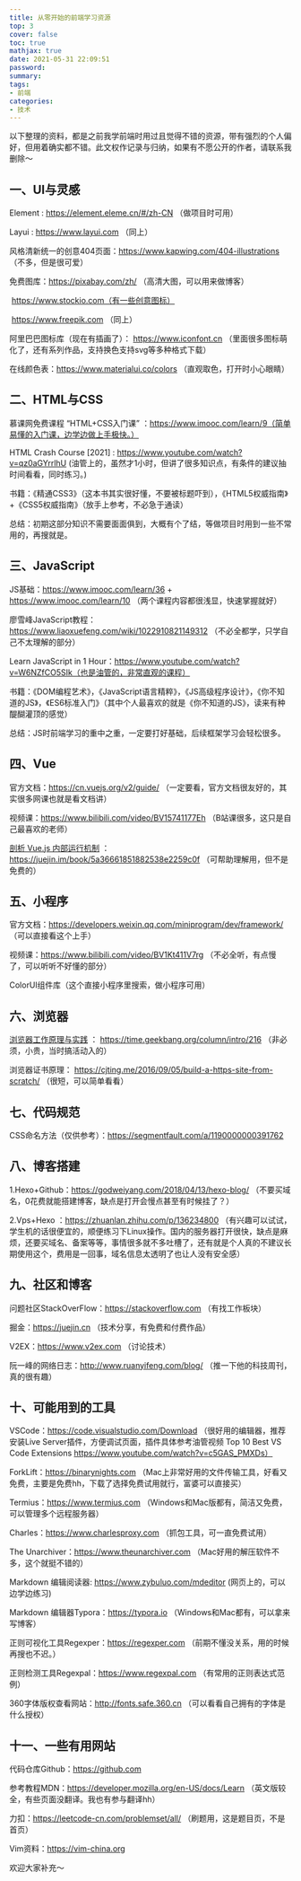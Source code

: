 ```yaml
---
title: 从零开始的前端学习资源
top: 3
cover: false
toc: true
mathjax: true
date: 2021-05-31 22:09:51
password:
summary:
tags:
- 前端
categories:
- 技术
---
```


以下整理的资料，都是之前我学前端时用过且觉得不错的资源，带有强烈的个人偏好，但用着确实都不错。此文权作记录与归纳，如果有不愿公开的作者，请联系我删除～
<!-- more -->

## 一、UI与灵感

Element : https://element.eleme.cn/#/zh-CN （做项目时可用）

Layui : https://www.layui.com （同上）

风格清新统一的创意404页面：https://www.kapwing.com/404-illustrations （不多，但是很可爱）

免费图库：https://pixabay.com/zh/ （高清大图，可以用来做博客）

​                   https://www.stockio.com（有一些创意图标）

​                   https://www.freepik.com （同上）

阿里巴巴图标库（现在有插画了）： https://www.iconfont.cn （里面很多图标萌化了，还有系列作品，支持换色支持svg等多种格式下载）

在线颜色表：https://www.materialui.co/colors （直观取色，打开时小心眼睛）



## 二、HTML与CSS

慕课网免费课程 “HTML+CSS入门课” ：https://www.imooc.com/learn/9（简单易懂的入门课，边学边做上手极快。）

HTML Crash Course [2021] : https://www.youtube.com/watch?v=qz0aGYrrlhU (油管上的，虽然才1小时，但讲了很多知识点，有条件的建议抽时间看看，同时练习。)

书籍：《精通CSS3》（这本书其实很好懂，不要被标题吓到），《HTML5权威指南》+《CSS5权威指南》（放手上参考，不必急于通读）

总结：初期这部分知识不需要面面俱到，大概有个了结，等做项目时用到一些不常用的，再搜就是。



## 三、JavaScript

JS基础：https://www.imooc.com/learn/36 + https://www.imooc.com/learn/10 （两个课程内容都很浅显，快速掌握就好）

廖雪峰JavaScript教程：https://www.liaoxuefeng.com/wiki/1022910821149312 （不必全都学，只学自己不太理解的部分）

Learn JavaScript in 1 Hour：https://www.youtube.com/watch?v=W6NZfCO5SIk（也是油管的，非常直观的课程）

书籍：《DOM编程艺术》，《JavaScript语言精粹》，《JS高级程序设计》，《你不知道的JS》，《ES6标准入门》（其中个人最喜欢的就是《你不知道的JS》，读来有种醍醐灌顶的感觉）

总结：JS时前端学习的重中之重，一定要打好基础，后续框架学习会轻松很多。

## 四、Vue

官方文档：https://cn.vuejs.org/v2/guide/ （一定要看，官方文档很友好的，其实很多网课也就是看文档讲）

视频课：https://www.bilibili.com/video/BV15741177Eh （B站课很多，这只是自己最喜欢的老师）

[剖析 Vue.js 内部运行机制](https://juejin.im/book/5a36661851882538e2259c0f) ：https://juejin.im/book/5a36661851882538e2259c0f （可帮助理解用，但不是免费的）



## 五、小程序

官方文档：https://developers.weixin.qq.com/miniprogram/dev/framework/ （可以直接看这个上手）

视频课：https://www.bilibili.com/video/BV1Kt411V7rg （不必全听，有点慢了，可以听听不好懂的部分）

ColorUI组件库（这个直接小程序里搜索，做小程序可用）



## 六、浏览器

[浏览器工作原理与实践](https://time.geekbang.org/column/intro/216) ： https://time.geekbang.org/column/intro/216 （非必须，小贵，当时搞活动入的）

浏览器证书原理： https://cjting.me/2016/09/05/build-a-https-site-from-scratch/ （很短，可以简单看看）



## 七、代码规范

CSS命名方法（仅供参考）：https://segmentfault.com/a/1190000000391762



## 八、博客搭建

1.Hexo+Github：https://godweiyang.com/2018/04/13/hexo-blog/ （不要买域名，0花费就能搭建博客，缺点是打开会慢点甚至有时候挂了？）

2.Vps+Hexo ：https://zhuanlan.zhihu.com/p/136234800 （有兴趣可以试试，学生机的话很便宜的，顺便练习下Linux操作。国内的服务器打开很快，缺点是麻烦，还要买域名、备案等等，事情很多就不多吐槽了，还有就是个人真的不建议长期使用这个，费用是一回事，域名信息太透明了也让人没有安全感）



## 九、社区和博客

问题社区StackOverFlow：https://stackoverflow.com （有找工作板块）

掘金：https://juejin.cn （技术分享，有免费和付费作品）

V2EX：https://www.v2ex.com （讨论技术）

阮一峰的网络日志：http://www.ruanyifeng.com/blog/ （推一下他的科技周刊，真的很有趣）



## 十、可能用到的工具

VSCode：https://code.visualstudio.com/Download （很好用的编辑器，推荐安装Live Server插件，方便调试页面，插件具体参考油管视频 Top 10 Best VS Code Extensions https://www.youtube.com/watch?v=c5GAS_PMXDs）

ForkLift：https://binarynights.com （Mac上非常好用的文件传输工具，好看又免费，主要是免费hh，下载了选择免费试用就行，富婆可以直接买）

Termius：https://www.termius.com （Windows和Mac版都有，简洁又免费，可以管理多个远程服务器）

Charles：https://www.charlesproxy.com （抓包工具，可一直免费试用）

The Unarchiver：https://www.theunarchiver.com （Mac好用的解压软件不多，这个就挺不错的）

Markdown 编辑阅读器: https://www.zybuluo.com/mdeditor (网页上的，可以边学边练习)

Markdown 编辑器Typora：https://typora.io （Windows和Mac都有，可以拿来写博客）

正则可视化工具Regexper：https://regexper.com （前期不懂没关系，用的时候再搜也不迟。）

正则检测工具Regexpal：https://www.regexpal.com （有常用的正则表达式范例）

360字体版权查看网站：http://fonts.safe.360.cn （可以看看自己拥有的字体是什么授权）



## 十一、一些有用网站

代码仓库Github：https://github.com 

参考教程MDN：https://developer.mozilla.org/en-US/docs/Learn （英文版较全，有些页面没翻译。我也有参与翻译hh）

力扣：https://leetcode-cn.com/problemset/all/ （刷题用，这是题目页，不是首页）

Vim资料：https://vim-china.org 



欢迎大家补充～

